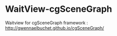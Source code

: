 WaitView-cgSceneGraph
=====================

Waitview for cgSceneGraph framework : http://gwennaelbuchet.github.io/cgSceneGraph/
